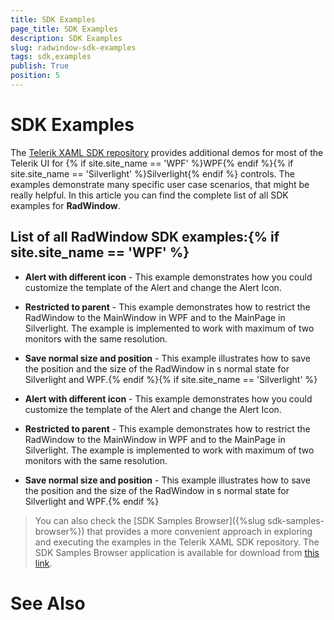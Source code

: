 ```yaml
---
title: SDK Examples
page_title: SDK Examples
description: SDK Examples
slug: radwindow-sdk-examples
tags: sdk,examples
publish: True
position: 5
---
```


# SDK Examples



The [Telerik XAML SDK repository](https://github.com/telerik/xaml-sdk/tree/master/) provides additional demos for most of the Telerik UI for {% if site.site_name == 'WPF' %}WPF{% endif %}{% if site.site_name == 'Silverlight' %}Silverlight{% endif %} controls. The examples demonstrate many specific user case scenarios, that might be really helpful. In this article you can find the complete list of all SDK examples for __RadWindow__.

## List of all RadWindow SDK examples:{% if site.site_name == 'WPF' %}

* __Alert with different icon__ - This example demonstrates how you could customize the template of the Alert and change the Alert Icon.

* __Restricted to parent__ - This example demonstrates how to restrict the RadWindow to the MainWindow in WPF and to the MainPage in Silverlight. The example is implemented to work with maximum of two monitors with the same resolution.

* __Save normal size and position__ - This example illustrates how to save the position and the size of the RadWindow in s normal state for Silverlight and WPF.{% endif %}{% if site.site_name == 'Silverlight' %}

* __Alert with different icon__ - This example demonstrates how you could customize the template of the Alert and change the Alert Icon.

* __Restricted to parent__ - This example demonstrates how to restrict the RadWindow to the MainWindow in WPF and to the MainPage in Silverlight. The example is implemented to work with maximum of two monitors with the same resolution.

* __Save normal size and position__ - This example illustrates how to save the position and the size of the RadWindow in s normal state for Silverlight and WPF.{% endif %}

>You can also check the [SDK Samples Browser]({%slug sdk-samples-browser%}) that provides a more convenient approach in exploring and executing the examples in the Telerik XAML SDK repository. The SDK Samples Browser application is available for download from [this link](http://demos.telerik.com/xaml-sdkbrowser/).

# See Also
